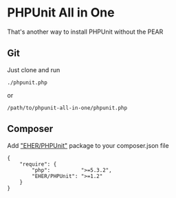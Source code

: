 # PHPUnit All in One

That's another way to install PHPUnit without the PEAR

## Git 

Just clone and run

	./phpunit.php

or

	/path/to/phpunit-all-in-one/phpunit.php


## Composer

Add ["EHER/PHPUnit"](http://packagist.org/packages/EHER/PHPUnit) package to your composer.json file

    {
        "require": {
            "php":          ">=5.3.2",
            "EHER/PHPUnit": ">=1.2"
        }
    }

